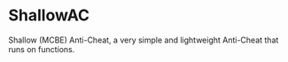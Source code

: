 # ShallowAC
Shallow (MCBE) Anti-Cheat, a very simple and lightweight Anti-Cheat that runs on functions.

